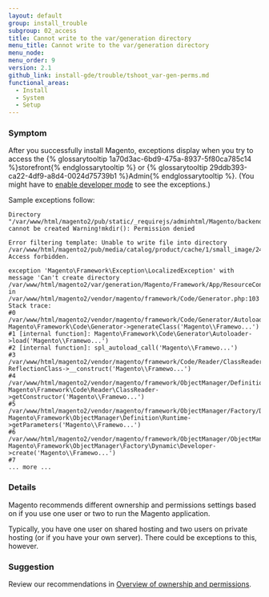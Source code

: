 ```yaml
---
layout: default
group: install_trouble
subgroup: 02_access
title: Cannot write to the var/generation directory
menu_title: Cannot write to the var/generation directory
menu_node:
menu_order: 9
version: 2.1
github_link: install-gde/trouble/tshoot_var-gen-perms.md
functional_areas:
  - Install
  - System
  - Setup
---
```




### Symptom
After you successfully install Magento, exceptions display when you try to access the {% glossarytooltip 1a70d3ac-6bd9-475a-8937-5f80ca785c14 %}storefront{% endglossarytooltip %} or {% glossarytooltip 29ddb393-ca22-4df9-a8d4-0024d75739b1 %}Admin{% endglossarytooltip %}. (You might have to <a href="{{page.baseurl}}/config-guide/cli/config-cli-subcommands-mode.html#config-mode">
enable developer mode</a> to see the exceptions.)

Sample exceptions follow:

	Directory "/var/www/html/magento2/pub/static/_requirejs/adminhtml/Magento/backend/en_US" cannot be created Warning!mkdir(): Permission denied

	Error filtering template: Unable to write file into directory /var/www/html/magento2/pub/media/catalog/product/cache/1/small_image/240x300/beff4985b56e3afdbeabfc89641a4582/m/b. Access forbidden.

	exception 'Magento\Framework\Exception\LocalizedException' with message 'Can't create directory /var/www/html/magento2/var/generation/Magento/Framework/App/ResourceConnection/.' in /var/www/html/magento2/vendor/magento/framework/Code/Generator.php:103 Stack trace: 
	#0 /var/www/html/magento2/vendor/magento/framework/Code/Generator/Autoloader.php(35): Magento\Framework\Code\Generator->generateClass('Magento\\Framewo...') 
	#1 [internal function]: Magento\Framework\Code\Generator\Autoloader->load('Magento\\Framewo...') 
	#2 [internal function]: spl_autoload_call('Magento\\Framewo...') 
	#3 /var/www/html/magento2/vendor/magento/framework/Code/Reader/ClassReader.php(19): ReflectionClass->__construct('Magento\\Framewo...') 
	#4 /var/www/html/magento2/vendor/magento/framework/ObjectManager/Definition/Runtime.php(44): Magento\Framework\Code\Reader\ClassReader->getConstructor('Magento\\Framewo...') 
	#5 /var/www/html/magento2/vendor/magento/framework/ObjectManager/Factory/Dynamic/Developer.php(71): Magento\Framework\ObjectManager\Definition\Runtime->getParameters('Magento\\Framewo...') 
	#6 /var/www/html/magento2/vendor/magento/framework/ObjectManager/ObjectManager.php(71): Magento\Framework\ObjectManager\Factory\Dynamic\Developer->create('Magento\\Framewo...') 
	#7 
	... more ...

### Details
Magento recommends different ownership and permissions settings based on if you use one user or two to run the Magento application.

Typically, you have one user on shared hosting and two users on private hosting (or if you have your own server). There could be exceptions to this, however.
 
### Suggestion
Review our recommendations in [Overview of ownership and permissions]({{page.baseurl}}/install-gde/prereq/file-sys-perms-over.html).

